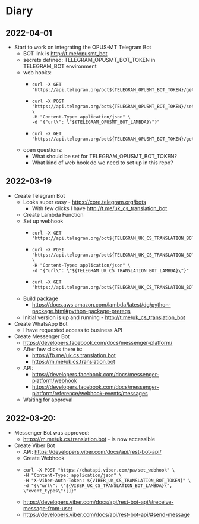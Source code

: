 # Diary

## 2022-04-01

- Start to work on integrating the OPUS-MT Telegram Bot
  - BOT link is http://t.me/opusmt_bot
  - secrets defined: TELEGRAM_OPUSMT_BOT_TOKEN in TELEGRAM_BOT environment
  - web hooks:
    - ```
      curl -X GET "https://api.telegram.org/bot${TELEGRAM_OPUSMT_BOT_TOKEN}/getMe"
      ```
    - ```
      curl -X POST "https://api.telegram.org/bot${TELEGRAM_OPUSMT_BOT_TOKEN}/setWebhook" \
      -H "Content-Type: application/json" \
      -d "{"url\": \"${TELEGRAM_OPUSMT_BOT_LAMBDA}\"}"
      ```
    - ```
      curl -X GET "https://api.telegram.org/bot${TELEGRAM_OPUSMT_BOT_TOKEN}/getWebhookInfo"
      ```
  - open questions:
    - What should be set for TELEGRAM_OPUSMT_BOT_TOKEN?
    - What kind of web hook do we need to set up in this repo?

## 2022-03-19

- Create Telegram Bot
  - Looks super easy - https://core.telegram.org/bots
    - With few clicks I have http://t.me/uk_cs_translation_bot
  - Create Lambda Function
  - Set up webhook
    - ```
      curl -X GET "https://api.telegram.org/bot${TELEGRAM_UK_CS_TRANSLATION_BOT_TOKEN}/getMe"
      ```
    - ```
      curl -X POST "https://api.telegram.org/bot${TELEGRAM_UK_CS_TRANSLATION_BOT_TOKEN}/setWebhook" \
      -H "Content-Type: application/json" \
      -d "{"url\": \"${TELEGRAM_UK_CS_TRANSLATION_BOT_LAMBDA}\"}"
      ```
    - ```
      curl -X GET "https://api.telegram.org/bot${TELEGRAM_UK_CS_TRANSLATION_BOT_TOKEN}/getWebhookInfo"
      ```
  - Build package
    - https://docs.aws.amazon.com/lambda/latest/dg/python-package.html#python-package-prereqs
  - Initial version is up and running - http://t.me/uk_cs_translation_bot
- Create WhatsApp Bot
  - I have requested access to business API
- Create Messenger Bot
  - https://developers.facebook.com/docs/messenger-platform/
  - After few clicks there is:
    - https://fb.me/uk.cs.translation.bot
    - https://m.me/uk.cs.translation.bot
  - API:
    - https://developers.facebook.com/docs/messenger-platform/webhook
    - https://developers.facebook.com/docs/messenger-platform/reference/webhook-events/messages
  - Waiting for approval

## 2022-03-20:

- Messenger Bot was approved:
  - https://m.me/uk.cs.translation.bot - is now accessible
- Create Viber Bot
  - API: https://developers.viber.com/docs/api/rest-bot-api/
  - Create Webhook
  - ```
    curl -X POST "https://chatapi.viber.com/pa/set_webhook" \
    -H "Content-Type: application/json" \
    -H "X-Viber-Auth-Token: ${VIBER_UK_CS_TRANSLATION_BOT_TOKEN}" \
    -d "{\"url\": \"${VIBER_UK_CS_TRANSLATION_BOT_LAMBDA}\", \"event_types\":[]}"
    ```
  - https://developers.viber.com/docs/api/rest-bot-api/#receive-message-from-user
  - https://developers.viber.com/docs/api/rest-bot-api/#send-message
